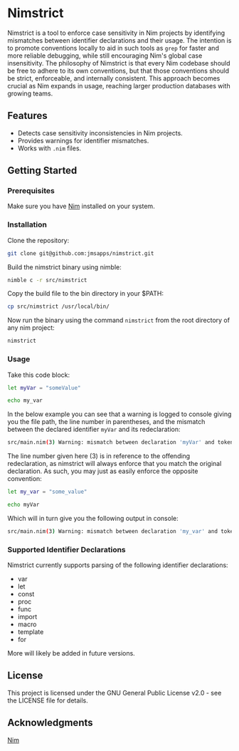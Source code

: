 # Nimstrict

Nimstrict is a tool to enforce case sensitivity in Nim projects by identifying mismatches between identifier declarations and their usage. The intention is to promote conventions locally to aid in such tools as `grep` for faster and more reliable debugging, while still encouraging Nim's global case insensitivity. The philosophy of Nimstrict is that every Nim codebase should be free to adhere to its own conventions, but that those conventions should be strict, enforceable, and internally consistent. This approach becomes crucial as Nim expands in usage, reaching larger production databases with growing teams.

## Features

- Detects case sensitivity inconsistencies in Nim projects.
- Provides warnings for identifier mismatches.
- Works with `.nim` files.

## Getting Started

### Prerequisites

Make sure you have [Nim](https://nim-lang.org/install.html) installed on your system.

### Installation

Clone the repository:

```bash
git clone git@github.com:jmsapps/nimstrict.git
```

Build the nimstrict binary using nimble:

```bash
nimble c -r src/nimstrict
```

Copy the build file to the bin directory in your $PATH:

```bash
cp src/nimstrict /usr/local/bin/
```

Now run the binary using the command `nimstrict` from the root directory of any nim project:

```bash
nimstrict
```

### Usage

Take this code block:

```bash
let myVar = "someValue"

echo my_var
```

In the below example you can see that a warning is logged to console giving you the file path, the line number in parentheses, and the mismatch between the declared identifier `myVar` and its redeclaration:

```bash
src/main.nim(3) Warning: mismatch between declaration 'myVar' and token 'my_var' [IncorrectCase]
```

The line number given here (3) is in reference to the offending redeclaration, as nimstrict will always enforce that you match the original declaration. As such, you may just as easily enforce the opposite convention:

```bash
let my_var = "some_value"

echo myVar
```

Which will in turn give you the following output in console:

```bash
src/main.nim(3) Warning: mismatch between declaration 'my_var' and token 'myVar' [IncorrectCase]
```

### Supported Identifier Declarations

Nimstrict currently supports parsing of the following identifier declarations:

- var
- let
- const
- proc
- func
- import
- macro
- template
- for

More will likely be added in future versions.

## License

This project is licensed under the GNU General Public License v2.0 - see the LICENSE file for details.

## Acknowledgments

[Nim](https://nim-lang.org/install.html)
